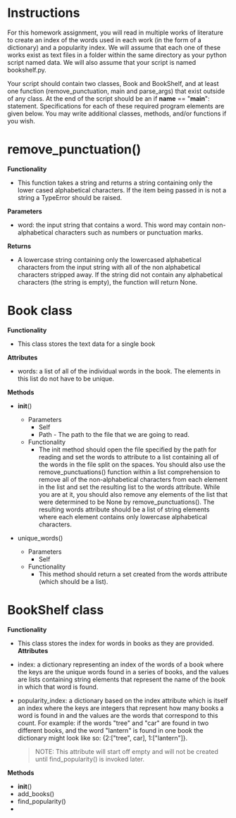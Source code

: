 # Instructions
For this homework assignment, you will read in multiple works of literature to create an index of the words used in each work (in the form of a dictionary) and a popularity index. We will assume that each one of these works exist as text files in a folder within the same directory as your python script named data. We will also assume that your script is named bookshelf.py.

Your script should contain two classes, Book and BookShelf, and at least one function (remove_punctuation, main and parse_args) that exist outside of any class. At the end of the script should be an if __name__ == "__main__": statement. Specifications for each of these required program elements are given below. You may write additional classes, methods, and/or functions if you wish.


# remove_punctuation()

**Functionality**
- This function takes a string and returns a string containing only the lower cased alphabetical characters. If the item being passed in is not a string a TypeError should be raised.

**Parameters**
- word: the input string that contains a word. This word may contain non-alphabetical characters such as numbers or punctuation marks.

**Returns**
- A lowercase string containing only the lowercased alphabetical characters from the input string with all of the non alphabetical characters stripped away. If the string did not contain any alphabetical characters (the string is empty), the function will return None.


# Book class

**Functionality**
- This class stores the text data for a single book

**Attributes**
- words: a list of all of the individual words in the book. The elements in this list do not have to be unique.

**Methods**
- __init__()
  - Parameters
    - Self
    - Path - The path to the file that we are going to read.
  - Functionality
    - The init method should open the file specified by the path for reading and set the words to attribute to a list containing all of the words in the file split on the spaces. You should also use the remove_punctuations() function within a list comprehension to remove all of the non-alphabetical characters from each element in the list and set the resulting list to the words attribute. While you are at it, you should also remove any elements of the list that were determined to be None by remove_punctuations(). The resulting words attribute should be a list of string elements where each element contains only lowercase alphabetical characters.
    
- unique_words()
  - Parameters
    - Self  
  - Functionality
    - This method should return a set created from the words attribute (which should be a list).


# BookShelf class

**Functionality**
- This class stores the index for words in books as they are provided.
**Attributes**
- index: a dictionary representing an index of the words of a book where the keys are the unique words found in a series of books, and the values are lists containing string elements that represent the name of the book in which that word is found.
- popularity_index: a dictionary based on the index attribute which is itself an index where the keys are integers that represent how many books a word is found in and the values are the words that correspond to this count. For example: if the words "tree" and "car" are found in two different books, and the word "lantern" is found in one book the dictionary might look like so: {2:["tree", car], 1:["lantern"]}.

  > NOTE: This attribute will start off empty and will not be created until find_popularity() is invoked later.

**Methods**
- __init__()
- add_books()
- find_popularity()
- 


















